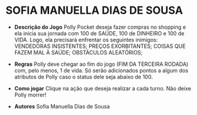 # SOFIA MANUELLA DIAS DE SOUSA

- <b>Descrição do Jogo</b>
  Polly Pocket deseja fazer compras no shopping e ela inicia sua jornada com 100 de SAÚDE, 100 de DINHEIRO e 100 de VIDA.
  Logo, ela precisará enfrentar os seguintes inimigos:
  VENDEDORAS INSISTENTES;
  PREÇOS EXORBITANTES;
  COISAS QUE FAZEM MAL À SAÚDE;
  OBSTÁCULOS ALEATÓRIOS;

- <b>Regras</b>
  Polly deve chegar ao fim do jogo (FIM DA TERCEIRA RODADA) com, pelo menos, 1 de vida.
  Só serão adicionados pontos a algum dos atributos de Polly caso o status dele seja abaixo de 100.

- <b>Como jogar</b>
  Clique na ação que deseja realizar a cada turno.
  Não deixe Polly morrer!

- <b>Autores</b>
  Sofia Manuella Dias de Sousa
